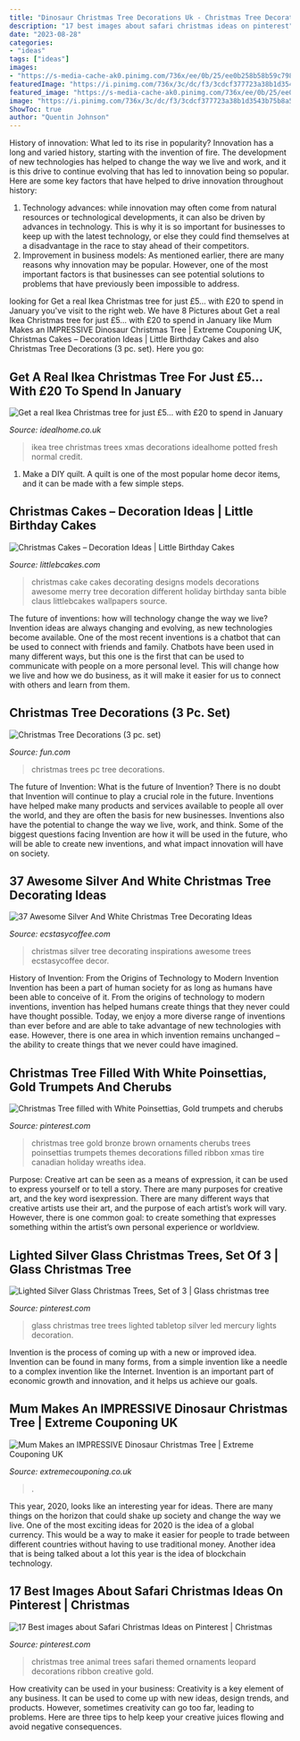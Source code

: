 ```yaml
---
title: "Dinosaur Christmas Tree Decorations Uk - Christmas Tree Decorations (3 Pc. Set)"
description: "17 best images about safari christmas ideas on pinterest"
date: "2023-08-28"
categories:
- "ideas"
tags: ["ideas"]
images:
- "https://s-media-cache-ak0.pinimg.com/736x/ee/0b/25/ee0b258b58b59c798e1840d0d564a9b5.jpg"
featuredImage: "https://i.pinimg.com/736x/3c/dc/f3/3cdcf377723a38b1d3543b75b8a50bf3--tabletop-christmas-tree-glass-christmas-tree.jpg"
featured_image: "https://s-media-cache-ak0.pinimg.com/736x/ee/0b/25/ee0b258b58b59c798e1840d0d564a9b5.jpg"
image: "https://i.pinimg.com/736x/3c/dc/f3/3cdcf377723a38b1d3543b75b8a50bf3--tabletop-christmas-tree-glass-christmas-tree.jpg"
ShowToc: true
author: "Quentin Johnson"
---
```



History of innovation: What led to its rise in popularity?
Innovation has a long and varied history, starting with the invention of fire. The development of new technologies has helped to change the way we live and work, and it is this drive to continue evolving that has led to innovation being so popular. Here are some key factors that have helped to drive innovation throughout history: 
1) Technology advances: while innovation may often come from natural resources or technological developments, it can also be driven by advances in technology. This is why it is so important for businesses to keep up with the latest technology, or else they could find themselves at a disadvantage in the race to stay ahead of their competitors. 
2) Improvement in business models: As mentioned earlier, there are many reasons why innovation may be popular. However, one of the most important factors is that businesses can see potential solutions to problems that have previously been impossible to address.

	

		
looking for Get a real Ikea Christmas tree for just £5... with £20 to spend in January you've visit to the right web. We have 8 Pictures about Get a real Ikea Christmas tree for just £5... with £20 to spend in January like Mum Makes an IMPRESSIVE Dinosaur Christmas Tree | Extreme Couponing UK, Christmas Cakes – Decoration Ideas | Little Birthday Cakes and also Christmas Tree Decorations (3 pc. set). Here you go:
		
    
## Get A Real Ikea Christmas Tree For Just £5... With £20 To Spend In January

<img loading=lazy src="https://ksassets.timeincuk.net/wp/uploads/sites/56/2017/11/Ikea_xmas_lifestyle_white.gif" onerror="this.onerror=null;this.src='https://tse3.mm.bing.net/th?id=OIP.yDTZg5XYZa2MVzRFTQIp4wHaHa&amp;pid=15.1';" alt="Get a real Ikea Christmas tree for just £5... with £20 to spend in January">

_Source: idealhome.co.uk_

>ikea tree christmas trees xmas decorations idealhome potted fresh normal credit. 

	

1. Make a DIY quilt. A quilt is one of the most popular home decor items, and it can be made with a few simple steps.

    
## Christmas Cakes – Decoration Ideas | Little Birthday Cakes

<img loading=lazy src="http://www.littlebcakes.com/wp-content/uploads/2014/02/Christmas-Cake-Ideas-1024x936.jpg" onerror="this.onerror=null;this.src='https://tse3.mm.bing.net/th?id=OIP.q6FWFYU8k1tmgy_gy14ptAHaGx&amp;pid=15.1';" alt="Christmas Cakes – Decoration Ideas | Little Birthday Cakes">

_Source: littlebcakes.com_

>christmas cake cakes decorating designs models decorations awesome merry tree decoration different holiday birthday santa bible claus littlebcakes wallpapers source. 

	

The future of inventions: how will technology change the way we live?
Invention ideas are always changing and evolving, as new technologies become available. One of the most recent inventions is a chatbot that can be used to connect with friends and family. Chatbots have been used in many different ways, but this one is the first that can be used to communicate with people on a more personal level. This will change how we live and how we do business, as it will make it easier for us to connect with others and learn from them.

    
## Christmas Tree Decorations (3 Pc. Set)

<img loading=lazy src="https://images.fun.com/products/61755/1-1/christmas-trees-3-pc.jpg" onerror="this.onerror=null;this.src='https://tse1.mm.bing.net/th?id=OIP.aRt16Vq9NBYs_py1oYcpegHaKl&amp;pid=15.1';" alt="Christmas Tree Decorations (3 pc. set)">

_Source: fun.com_

>christmas trees pc tree decorations. 

	

The future of Invention: What is the future of Invention?
There is no doubt that Invention will continue to play a crucial role in the future. Inventions have helped make many products and services available to people all over the world, and they are often the basis for new businesses. Inventions also have the potential to change the way we live, work, and think. Some of the biggest questions facing Invention are how it will be used in the future, who will be able to create new inventions, and what impact innovation will have on society.

    
## 37 Awesome Silver And White Christmas Tree Decorating Ideas

<img loading=lazy src="http://i2.wp.com/www.ecstasycoffee.com/wp-content/uploads/2016/10/White-and-Silver-Christmas-Tree1.jpg?resize=390%2C942" onerror="this.onerror=null;this.src='https://tse4.mm.bing.net/th?id=OIP.zjv7hdKTy2MwKNf5ed96hwHaR4&amp;pid=15.1';" alt="37 Awesome Silver And White Christmas Tree Decorating Ideas">

_Source: ecstasycoffee.com_

>christmas silver tree decorating inspirations awesome trees ecstasycoffee decor. 

	

History of Invention: From the Origins of Technology to Modern Invention
Invention has been a part of human society for as long as humans have been able to conceive of it. From the origins of technology to modern inventions, invention has helped humans create things that they never could have thought possible. Today, we enjoy a more diverse range of inventions than ever before and are able to take advantage of new technologies with ease. However, there is one area in which invention remains unchanged – the ability to create things that we never could have imagined.

    
## Christmas Tree Filled With White Poinsettias, Gold Trumpets And Cherubs

<img loading=lazy src="https://i.pinimg.com/736x/36/98/36/369836b68da2c589007ba1061c6c50be--christmas-tree-themes-gold-christmas.jpg" onerror="this.onerror=null;this.src='https://tse4.mm.bing.net/th?id=OIP.cczCCBDIzCQIh_919_wFiwHaJ3&amp;pid=15.1';" alt="Christmas Tree filled with White Poinsettias, Gold trumpets and cherubs">

_Source: pinterest.com_

>christmas tree gold bronze brown ornaments cherubs trees poinsettias trumpets themes decorations filled ribbon xmas tire canadian holiday wreaths idea. 

	

Purpose:
Creative art can be seen as a means of expression, it can be used to express yourself or to tell a story. There are many purposes for creative art, and the key word isexpression. There are many different ways that creative artists use their art, and the purpose of each artist’s work will vary. However, there is one common goal: to create something that expresses something within the artist’s own personal experience or worldview.

    
## Lighted Silver Glass Christmas Trees, Set Of 3 | Glass Christmas Tree

<img loading=lazy src="https://i.pinimg.com/736x/3c/dc/f3/3cdcf377723a38b1d3543b75b8a50bf3--tabletop-christmas-tree-glass-christmas-tree.jpg" onerror="this.onerror=null;this.src='https://tse3.mm.bing.net/th?id=OIP.n-7R6xBnGT7_XpoCNWw0oAAAAA&amp;pid=15.1';" alt="Lighted Silver Glass Christmas Trees, Set of 3 | Glass christmas tree">

_Source: pinterest.com_

>glass christmas tree trees lighted tabletop silver led mercury lights decoration. 

	

Invention is the process of coming up with a new or improved idea. Invention can be found in many forms, from a simple invention like a needle to a complex invention like the Internet. Invention is an important part of economic growth and innovation, and it helps us achieve our goals.

    
## Mum Makes An IMPRESSIVE Dinosaur Christmas Tree | Extreme Couponing UK

<img loading=lazy src="https://www.extremecouponing.co.uk/wp-content/uploads/2020/11/d1.jpg" onerror="this.onerror=null;this.src='https://tse3.mm.bing.net/th?id=OIP.hDa0vMlN2MNG7mZgNVuG4wHaJ4&amp;pid=15.1';" alt="Mum Makes an IMPRESSIVE Dinosaur Christmas Tree | Extreme Couponing UK">

_Source: extremecouponing.co.uk_

>. 

	

This year, 2020, looks like an interesting year for ideas. There are many things on the horizon that could shake up society and change the way we live. One of the most exciting ideas for 2020 is the idea of a global currency. This would be a way to make it easier for people to trade between different countries without having to use traditional money. Another idea that is being talked about a lot this year is the idea of blockchain technology.

    
## 17 Best Images About Safari Christmas Ideas On Pinterest | Christmas

<img loading=lazy src="https://s-media-cache-ak0.pinimg.com/736x/ee/0b/25/ee0b258b58b59c798e1840d0d564a9b5.jpg" onerror="this.onerror=null;this.src='https://tse3.mm.bing.net/th?id=OIP.cAygM3_djsDMfBRJk28n7gAAAA&amp;pid=15.1';" alt="17 Best images about Safari Christmas Ideas on Pinterest | Christmas">

_Source: pinterest.com_

>christmas tree animal trees safari themed ornaments leopard decorations ribbon creative gold. 

	

How creativity can be used in your business:
Creativity is a key element of any business. It can be used to come up with new ideas, design trends, and products. However, sometimes creativity can go too far, leading to problems. Here are three tips to help keep your creative juices flowing and avoid negative consequences.

